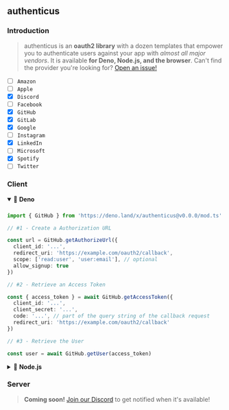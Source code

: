 ## authenticus

### Introduction

> authenticus is an **oauth2 library** with a dozen templates that empower you
> to authenticate users against your app with _almost all major vendors_. It is
> available **for Deno, Node.js, and the browser**. Can't find the provider
> you're looking for?
> [Open an issue!](https://github.com/azurystudio/authenticus/issues/new/choose)

- [ ] `Amazon`
- [ ] `Apple`
- [x] `Discord`
- [ ] `Facebook`
- [x] `GitHub`
- [x] `GitLab`
- [x] `Google`
- [ ] `Instagram`
- [x] `LinkedIn`
- [ ] `Microsoft`
- [x] `Spotify`
- [ ] `Twitter`

### Client

<details open>
  <summary>🦕 <b>Deno</b></summary>

### 

```ts
import { GitHub } from 'https://deno.land/x/authenticus@v0.0.0/mod.ts'

// #1 - Create a Authorization URL

const url = GitHub.getAuthorizeUrl({
  client_id: '...',
  redirect_uri: 'https://example.com/oauth2/callback',
  scope: ['read:user', 'user:email'], // optional
  allow_signup: true
})

// #2 - Retrieve an Access Token

const { access_token } = await GitHub.getAccessToken({
  client_id: '...',
  client_secret: '...',
  code: '...', // part of the query string of the callback request
  redirect_uri: 'https://example.com/oauth2/callback'
})

// #3 - Retrieve the User

const user = await GitHub.getUser(access_token)
```

</details>

<details>
  <summary>🐢 <b>Node.js</b></summary>

### 

```bash
npm i authenticus
```

```ts
import { GitHub } from 'authenticus'

// #1 - Create a Authorization URL

const url = GitHub.getAuthorizeUrl({
  client_id: '...',
  redirect_uri: 'https://example.com/oauth2/callback',
  scope: ['read:user', 'user:email'], // optional
  allow_signup: true
})

// #2 - Retrieve an Access Token

const { access_token } = await GitHub.getAccessToken({
  client_id: '...',
  client_secret: '...',
  code: '...', // part of the query string of the callback request
  redirect_uri: 'https://example.com/oauth2/callback'
})

// #3 - Retrieve the User

const user = await GitHub.getUser(access_token)
```

</details>

### Server

> **Coming soon!** [Join our Discord]() to get notified when it's available!
